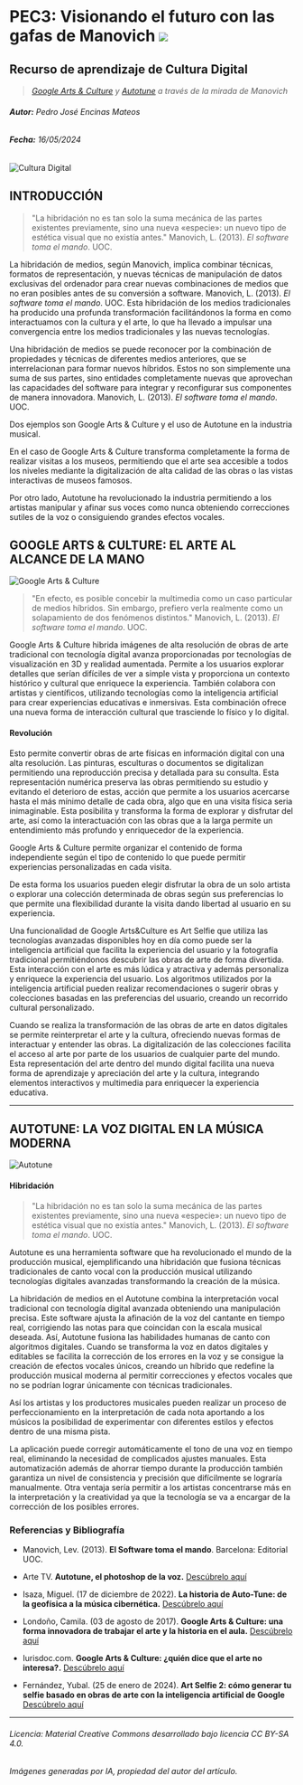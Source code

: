 # PEC3: Visionando el futuro con las gafas de Manovich ![ ](./Imagenes/uoc.jpg)

## Recurso de aprendizaje de Cultura Digital 
> *[Google Arts & Culture](https://artsandculture.google.com/) y [Autotune](https://www.antarestech.com/es) a través de la mirada de Manovich*


###### ***Autor:*** Pedro José Encinas Mateos

###### ***Fecha:*** 16/05/2024


![Cultura Digital](./Imagenes/Cultura_Digital_pequeño.jpg)



## INTRODUCCIÓN


> "La hibridación no es tan solo la suma mecánica de las partes existentes previamente, sino una nueva «especie»: un nuevo tipo de estética visual que no existía antes." 
Manovich, L. (2013). *El software toma el mando*. UOC.

La hibridación de medios, según Manovich, implica combinar técnicas, formatos de representación, y nuevas técnicas de manipulación de datos exclusivas del ordenador para crear nuevas combinaciones de medios que no eran posibles antes de su conversión a software. ​Manovich, L. (2013). *El software toma el mando*. UOC.
Esta hibridación de los medios tradicionales ha producido una profunda transformación facilitándonos la forma en como interactuamos con la cultura y el arte, lo que ha llevado a impulsar una convergencia entre los medios tradicionales y las nuevas tecnologías. 

Una hibridación de medios se puede reconocer por la combinación de propiedades y técnicas de diferentes medios anteriores, que se interrelacionan para formar nuevos híbridos. Estos no son simplemente una suma de sus partes, sino entidades completamente nuevas que aprovechan las capacidades del software para integrar y reconfigurar sus componentes de manera innovadora​. ​Manovich, L. (2013). *El software toma el mando*. UOC.

Dos ejemplos son Google Arts & Culture y el uso de Autotune en la industria musical.

En el caso de Google Arts & Culture transforma completamente la forma de realizar visitas a los museos, permitiendo que el arte sea accesible a todos los niveles mediante la digitalización de alta calidad de las obras o las vistas interactivas de museos famosos. 

Por otro lado, Autotune ha revolucionado la industria permitiendo a los artistas manipular y afinar sus voces como nunca obteniendo correcciones sutiles de la voz o consiguiendo grandes efectos vocales. 




## GOOGLE ARTS & CULTURE: EL ARTE AL ALCANCE DE LA MANO

![Google Arts & Culture](./Imagenes/Google_Arts_&_Culture.jpeg)

> "En efecto, es posible concebir la multimedia como un caso particular de medios híbridos. Sin embargo, prefiero verla realmente como un solapamiento de dos fenómenos distintos."
Manovich, L. (2013). *El software toma el mando*. UOC.

Google Arts & Culture hibrida imágenes de alta resolución de obras de arte tradicional con tecnología digital avanza proporcionadas por tecnologías de visualización en 3D y realidad aumentada. Permite a los usuarios explorar detalles que serían difíciles de ver a simple vista y proporciona un contexto histórico y cultural que enriquece la experiencia.
También colabora con artistas y científicos, utilizando tecnologías como la inteligencia artificial para crear experiencias educativas e inmersivas. Esta combinación ofrece una nueva forma de interacción cultural que trasciende lo físico y lo digital.


#### Revolución

Esto permite convertir obras de arte físicas en información digital con una alta resolución. Las pinturas, esculturas o documentos se digitalizan permitiendo una reproducción precisa y detallada para su consulta. Esta representación numérica preserva las obras permitiendo su estudio y evitando el deterioro de estas, acción que permite a los usuarios acercarse hasta el más mínimo detalle de cada obra, algo que en una visita física seria inimaginable. Esta posibilita y transforma la forma de explorar y disfrutar del arte, así como la interactuación con las obras que a la larga permite un entendimiento más profundo y enriquecedor de la experiencia.

Google Arts & Culture permite organizar el contenido de forma independiente según el tipo de contenido lo que puede permitir experiencias personalizadas en cada visita. 

De esta forma los usuarios pueden elegir disfrutar la obra de un solo artista o explorar una colección determinada de obras según sus preferencias lo que permite una flexibilidad durante la visita dando libertad al usuario en su experiencia.

Una funcionalidad de Google Arts&Culture es Art Selfie que utiliza las tecnologías avanzadas disponibles hoy en día como puede ser la inteligencia artificial que facilita la experiencia del usuario y la fotografía tradicional permitiéndonos descubrir las obras de arte de forma divertida. Esta interacción con el arte es más lúdica y atractiva y además personaliza y enriquece la experiencia del usuario. Los algoritmos utilizados por la inteligencia artificial pueden realizar recomendaciones o sugerir obras y colecciones basadas en las preferencias del usuario, creando un recorrido cultural personalizado.

Cuando se realiza la transformación de las obras de arte en datos digitales se permite reinterpretar el arte y la cultura, ofreciendo nuevas formas de interactuar y entender las obras. La digitalización de las colecciones facilita el acceso al arte por parte de los usuarios de cualquier parte del mundo. Esta representación del arte dentro del mundo digital facilita una nueva forma de aprendizaje y apreciación del arte y la cultura, integrando elementos interactivos y multimedia para enriquecer la experiencia educativa.


----


## AUTOTUNE: LA VOZ DIGITAL EN LA MÚSICA MODERNA

![Autotune](./Imagenes/Autotune.jpg)

#### Hibridación


> "La hibridación no es tan solo la suma mecánica de las partes existentes previamente, sino una nueva «especie»: un nuevo tipo de estética visual que no existía antes."
Manovich, L. (2013). *El software toma el mando*. UOC.

Autotune es una herramienta software que ha revolucionado el mundo de la producción musical, ejemplificando una hibridación que fusiona técnicas tradicionales de canto vocal con la producción musical utilizando tecnologías digitales avanzadas transformando la creación de la música. 

La hibridación de medios en el Autotune combina la interpretación vocal tradicional con tecnología digital avanzada obteniendo una manipulación precisa. Este software ajusta la afinación de la voz del cantante en tiempo real, corrigiendo las notas para que coincidan con la escala musical deseada. Así, Autotune fusiona las habilidades humanas de canto con algoritmos digitales. Cuando se transforma la voz en datos digitales y editables se facilita la corrección de los errores en la voz y se consigue la creación de efectos vocales únicos, creando un híbrido que redefine la producción musical moderna al permitir correcciones y efectos vocales que no se podrían lograr únicamente con técnicas tradicionales.

Así los artistas y los productores musicales pueden realizar un proceso de perfeccionamiento en la interpretación de cada nota aportando a los músicos la posibilidad de experimentar con diferentes estilos y efectos dentro de una misma pista.

La aplicación puede corregir automáticamente el tono de una voz en tiempo real, eliminando la necesidad de complicados ajustes manuales. Esta automatización además de ahorrar tiempo durante la producción también garantiza un nivel de consistencia y precisión que difícilmente se lograría manualmente. Otra ventaja sería permitir a los artistas concentrarse más en la interpretación y la creatividad ya que la tecnología se va a encargar de la corrección de los posibles errores.


### Referencias y Bibliografía

* Manovich, Lev. (2013). **El Software toma el mando**. Barcelona: Editorial UOC.
  
* Arte TV. **Autotune, el photoshop de la voz.** [Descúbrelo aquí](https://www.arte.tv/es/videos/104734-001-A/auto-tune-el-photoshop-de-la-voz-1-6/)

* Isaza, Miguel. (17 de diciembre de 2022). **La historia de Auto-Tune: de la geofísica a la música cibernética.** [Descúbrelo aquí](https://www.hispasonic.com/reportajes/historia-creacion-auto-tune-geofisica-revolucion-musical-siglo-xxi/43371)
    
* Londoño, Camila. (03 de agosto de 2017). **Google Arts & Culture: una forma innovadora de trabajar el arte y la historia en el aula.** [Descúbrelo aquí](https://eligeeducar.cl/ideas-para-el-aula/google-arts-culture-una-forma-innovadora-de-trabajar-el-arte-y-la-historia-en-el-aula/)
  
* Iurisdoc.com. **Google Arts & Culture: ¿quién dice que el arte no interesa?.** [Descúbrelo aquí](https://www.iurisdoc.com/es/google-arts-culture-quien-dice-que-el-arte-no-interesa/)

* Fernández, Yubal. (25 de enero de 2024). **Art Selfie 2: cómo generar tu selfie basado en obras de arte con la inteligencia artificial de Google** [Descúbrelo aquí](https://www.xataka.com/basics/art-selfie-2-como-generar-tu-selfie-basado-obras-arte-inteligencia-artificial-google)

----

###### *Licencia: Material Creative Commons desarrollado bajo licencia CC BY-SA 4.0.* 
###### *Imágenes generadas por IA, propiedad del autor del artículo.*
